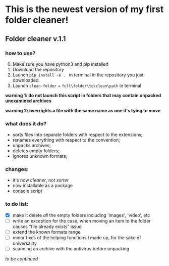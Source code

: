 # This is the newest version of my first folder cleaner!

## Folder cleaner v.1.1

### how to use?

0. Make sure you have python3 and pip installed
1. Download the repository 
2. Launch `pip install -e . ` in terminal in the repository you just downloaded 
3. Launch `clean-folder` + `full\folder\to\clean\path` in terminal

**warning 1: do not launch this script in folders that may contain unpacked unexamined archives**

**warning 2: overrights a file with the same name as one it's tying to move** 

### what does it do?
- sorts files into separate folders with respect to the extensions;
- renames everything with respect to the convention;
- unpacks archives;
- deletes empty folders;
- ignores unknown formats;

### changes:
- it's now *cleaner*, not *sorter*
- now installable as a package
- console script


### to do list:
- [x] make it delete *all* the empty folders including 'images', 'video', etc
- [ ] write an exception for the case, when moving an item to the folder causes "file already exists" issue 
- [ ] extend the known formats range
- [ ] minor fixes of the helping functions I made up, for the sake of universality 
- [ ] scanning an archive with the antivirus before unpacking

*to be continued*
